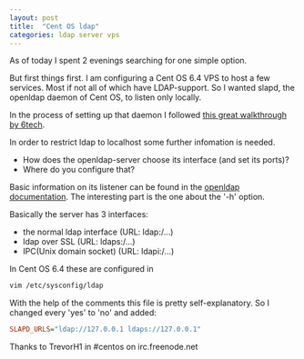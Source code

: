 ```yaml
---
layout: post
title:  "Cent OS ldap"
categories: ldap server vps 
---
```


As of today I spent 2 evenings searching for one simple option.

But first things first. I am configuring a Cent OS 6.4 VPS to host a few services. Most if not all of which have LDAP-support. So I wanted slapd, the openldap daemon of Cent OS, to listen only locally.

In the process of setting up that daemon I followed [this great walkthrough by 6tech](http://www.6tech.org/2013/01/ldap-server-and-centos-6-3/).

In order to restrict ldap to localhost some further infomation is needed.

- How does the openldap-server choose its interface (and set its ports)?
- Where do you configure that?

Basic information on its listener can be found  in the [openldap documentation](http://www.openldap.org/doc/admin24/runningslapd.html). The interesting part is the one about the '-h' option.

Basically the server has 3 interfaces:

* the normal ldap interface (URL: ldap:/...)
* ldap over SSL (URL: ldaps:/...)
* IPC(Unix domain socket) (URL: ldapi:/...)

In Cent OS 6.4 these are configured in 

``` bash
vim /etc/sysconfig/ldap
```

With the help of the comments this file is pretty self-explanatory. So I changed every 'yes' to 'no' and added:

``` ini
SLAPD_URLS="ldap://127.0.0.1 ldaps://127.0.0.1"
```

Thanks to TrevorH1 in #centos on irc.freenode.net 

